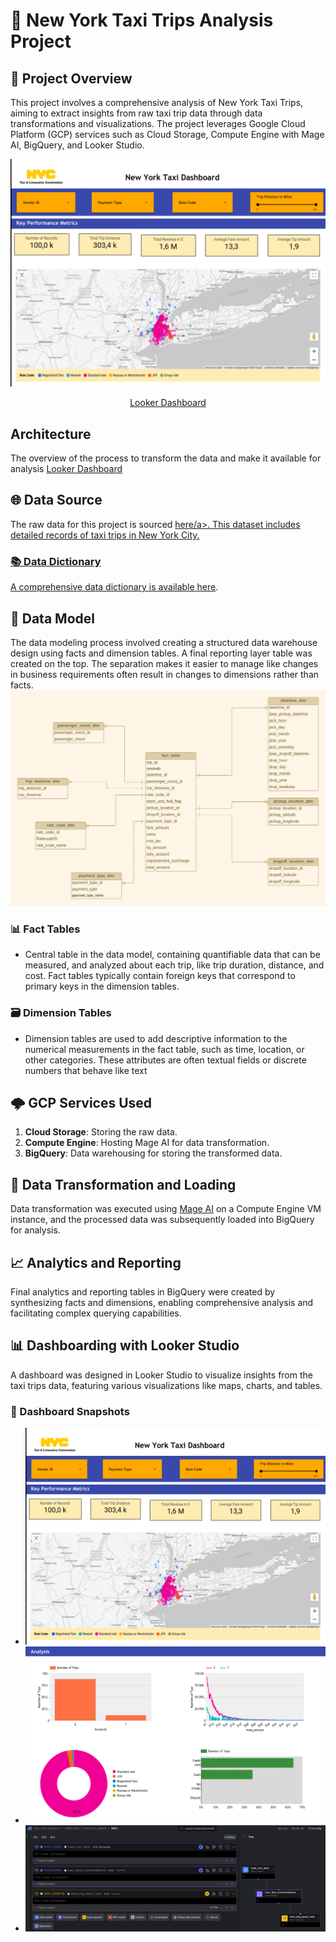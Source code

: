 # 🚖 New York Taxi Trips Analysis Project

## 📖 Project Overview
This project involves a comprehensive analysis of New York Taxi Trips, aiming to extract insights from raw taxi trip data through data transformations and visualizations. The project leverages Google Cloud Platform (GCP) services such as Cloud Storage, Compute Engine with Mage AI, BigQuery, and Looker Studio.

<p align="center">
  <img src="overview_dashboard.png" alt="Looker Studio Dashboard Snapshot">
</p>

<p align="center">
  <a href="https://lookerstudio.google.com/s/hz9n6wPQ8CA" target="_blank">Looker Dashboard</a>
</p>

## Architecture 
The overview of the process to transform the data and make it available for analysis
<a href="https://lookerstudio.google.com/s/hz9n6wPQ8CA" target="_blank">Looker Dashboard</a>


## 🌐 Data Source
The raw data for this project is sourced <a href="https://www.nyc.gov/site/tlc/about/tlc-trip-record-data.page" target="_blank">here/a>. This dataset includes detailed records of taxi trips in New York City.

### 📚 Data Dictionary
A comprehensive data dictionary is available [here](https://www.nyc.gov/assets/tlc/downloads/pdf/data_dictionary_trip_records_yellow.pdf).

## 📐 Data Model
The data modeling process involved creating a structured data warehouse design using facts and dimension tables. A final reporting layer table was created on the top. The separation makes it easier to manage like changes in business requirements often result in changes to dimensions rather than facts.
<img src="data_model.jpg">

### 📊 Fact Tables
- Central table in the data model, containing quantifiable data that can be measured, and analyzed about each trip, like trip duration, distance, and cost. Fact tables typically contain foreign keys that correspond to primary keys in the dimension tables.

### 🗃️ Dimension Tables

- Dimension tables are used to add descriptive information to the numerical measurements in the fact table, such as time, location, or other categories. These attributes are often textual fields or discrete numbers that behave like text

## 🌩️ GCP Services Used
1. **Cloud Storage**: Storing the raw data.
2. **Compute Engine**: Hosting Mage AI for data transformation.
3. **BigQuery**: Data warehousing for storing the transformed data.

## 🔁 Data Transformation and Loading
Data transformation was executed using [Mage AI](https://www.mage.ai/) on a Compute Engine VM instance, and the processed data was subsequently loaded into BigQuery for analysis.

## 📈 Analytics and Reporting
Final analytics and reporting tables in BigQuery were created by synthesizing facts and dimensions, enabling comprehensive analysis and facilitating complex querying capabilities.

## 📊 Dashboarding with Looker Studio
A dashboard was designed in Looker Studio to visualize insights from the taxi trips data, featuring various visualizations like maps, charts, and tables.

### 📸 Dashboard Snapshots
- ![Snapshot 1](overview_dashboard.png)
- ![Snapshot 2](analysis_dashboard.png)
- ![Snapshot 3](mage_etl.png)

